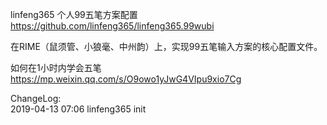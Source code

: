 linfeng365 个人99五笔方案配置  
https://github.com/linfeng365/linfeng365.99wubi


在RIME（鼠须管、小狼毫、中州韵）上，实现99五笔输入方案的核心配置文件。

如何在1小时内学会五笔   https://mp.weixin.qq.com/s/O9owo1yJwG4VIpu9xio7Cg

ChangeLog:  
2019-04-13 07:06 linfeng365 init  